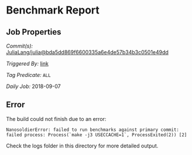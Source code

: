 # Benchmark Report

## Job Properties

*Commit(s):* [JuliaLang/julia@bda5dd869f6600335a6e4de57b34b3c0501e49dd](https://github.com/JuliaLang/julia/commit/bda5dd869f6600335a6e4de57b34b3c0501e49dd)

*Triggered By:* [link](https://github.com/JuliaLang/julia/commit/bda5dd869f6600335a6e4de57b34b3c0501e49dd#commitcomment-30425540)

*Tag Predicate:* `ALL`

*Daily Job:* 2018-09-07

## Error

The build could not finish due to an error:

```
NanosoldierError: failed to run benchmarks against primary commit: failed process: Process(`make -j3 USECCACHE=1`, ProcessExited(2)) [2]
```

Check the logs folder in this directory for more detailed output.

